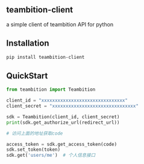 teambition-client
-----------------

a simple client of teambition API for python

## Installation

```bash
pip install teambition-client
```

## QuickStart

```python
from teambition import Teambition

client_id = "xxxxxxxxxxxxxxxxxxxxxxxxxxxxxxx"
client_secret = "xxxxxxxxxxxxxxxxxxxxxxxxxxxxxxx"

sdk = Teambition(client_id, client_secret)
print(sdk.get_authorize_url(redirect_url))

# 访问上面的地址获取code

access_token = sdk.get_access_token(code)
sdk.set_token(token)
sdk.get('users/me')  # 个人信息接口
```

